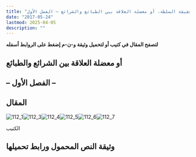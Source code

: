 ```yaml
---
title: "حقيقة السلطة، أو معضلة العلاقة بين الطبائع والشرائع – الفصل الأول"
date: "2017-05-24"
lastmod: 2025-04-05
description: ""
---
```

**لتصفح المقال في كتيب أو لتحميل وثيقة و-ن-م إضغط على الروابط أسفله**

## **أو معضلة العلاقة بين الشرائع والطبائع**

## **– الفصل الأول –**

## المقال

![112_1](https://abouyaarebmarzouki.wordpress.com/wp-content/uploads/2017/05/112_121.png?w=648)![112_3](https://abouyaarebmarzouki.wordpress.com/wp-content/uploads/2017/05/112_321.png?w=648)![112_4](https://abouyaarebmarzouki.wordpress.com/wp-content/uploads/2017/05/112_421.png?w=648)![112_5](https://abouyaarebmarzouki.wordpress.com/wp-content/uploads/2017/05/112_521.png?w=648)![112_6](https://abouyaarebmarzouki.wordpress.com/wp-content/uploads/2017/05/112_621.png?w=648)![112_7](https://abouyaarebmarzouki.wordpress.com/wp-content/uploads/2017/05/112_721.png?w=648)

الكتيب

## وثيقة النص المحمول ورابط تحميلها

###
